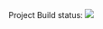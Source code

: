 Project Build status: ![](https://github.com/pirahawk/bog-markdown-converter/workflows/bog-markdown-converter-build/badge.svg)